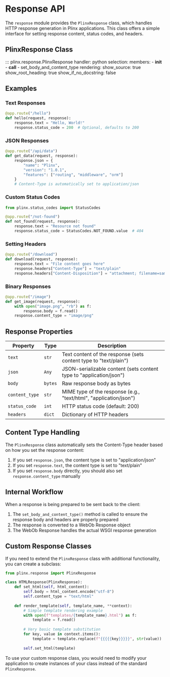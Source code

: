 # Response API

The `response` module provides the `PlinxResponse` class, which handles HTTP response generation in Plinx applications. This class offers a simple interface for setting response content, status codes, and headers.

## PlinxResponse Class

::: plinx.response.PlinxResponse
    handler: python
    selection:
      members:
        - __init__
        - __call__
        - set_body_and_content_type
    rendering:
      show_source: true
      show_root_heading: true
      show_if_no_docstring: false

## Examples

### Text Responses

```python
@app.route("/hello")
def hello(request, response):
    response.text = "Hello, World!"
    response.status_code = 200  # Optional, defaults to 200
```

### JSON Responses

```python
@app.route("/api/data")
def get_data(request, response):
    response.json = {
        "name": "Plinx",
        "version": "1.0.1",
        "features": ["routing", "middleware", "orm"]
    }
    # Content-Type is automatically set to application/json
```

### Custom Status Codes

```python
from plinx.status_codes import StatusCodes

@app.route("/not-found")
def not_found(request, response):
    response.text = "Resource not found"
    response.status_code = StatusCodes.NOT_FOUND.value  # 404
```

### Setting Headers

```python
@app.route("/download")
def download(request, response):
    response.text = "File content goes here"
    response.headers["Content-Type"] = "text/plain"
    response.headers["Content-Disposition"] = "attachment; filename=sample.txt"
```

### Binary Responses

```python
@app.route("/image")
def get_image(request, response):
    with open("image.png", "rb") as f:
        response.body = f.read()
    response.content_type = "image/png"
```

## Response Properties

| Property | Type | Description |
|----------|------|-------------|
| `text` | `str` | Text content of the response (sets content type to "text/plain") |
| `json` | `Any` | JSON-serializable content (sets content type to "application/json") |
| `body` | `bytes` | Raw response body as bytes |
| `content_type` | `str` | MIME type of the response (e.g., "text/html", "application/json") |
| `status_code` | `int` | HTTP status code (default: 200) |
| `headers` | `dict` | Dictionary of HTTP headers |

## Content Type Handling

The `PlinxResponse` class automatically sets the Content-Type header based on how you set the response content:

1. If you set `response.json`, the content type is set to "application/json"
2. If you set `response.text`, the content type is set to "text/plain"
3. If you set `response.body` directly, you should also set `response.content_type` manually

## Internal Workflow

When a response is being prepared to be sent back to the client:

1. The `set_body_and_content_type()` method is called to ensure the response body and headers are properly prepared
2. The response is converted to a WebOb Response object
3. The WebOb Response handles the actual WSGI response generation

## Custom Response Classes

If you need to extend the `PlinxResponse` class with additional functionality, you can create a subclass:

```python
from plinx.response import PlinxResponse

class HTMLResponse(PlinxResponse):
    def set_html(self, html_content):
        self.body = html_content.encode("utf-8")
        self.content_type = "text/html"
        
    def render_template(self, template_name, **context):
        # Simple template rendering example
        with open(f"templates/{template_name}.html") as f:
            template = f.read()
        
        # Very basic template substitution
        for key, value in context.items():
            template = template.replace(f"{{{{{key}}}}}", str(value))
            
        self.set_html(template)
```

To use your custom response class, you would need to modify your application to create instances of your class instead of the standard `PlinxResponse`.